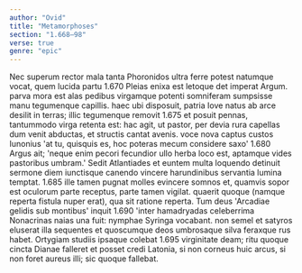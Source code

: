 ```yaml
---
author: "Ovid"
title: "Metamorphoses"
section: "1.668–98"
verse: true
genre: "epic"
---
```


Nec superum rector mala tanta Phoronidos ultra
ferre potest natumque vocat, quem lucida partu
1.670
Pleias enixa est letoque det imperat Argum.
parva mora est alas pedibus virgamque potenti
somniferam sumpsisse manu tegumenque capillis.
haec ubi disposuit, patria Iove natus ab arce
desilit in terras; illic tegumenque removit
1.675
et posuit pennas, tantummodo virga retenta est:
hac agit, ut pastor, per devia rura capellas  
dum venit abductas, et structis cantat avenis.
voce nova captus custos Iunonius 'at tu,
quisquis es, hoc poteras mecum considere saxo'
1.680
Argus ait; 'neque enim pecori fecundior ullo
herba loco est, aptamque vides pastoribus umbram.'
  Sedit Atlantiades et euntem multa loquendo
detinuit sermone diem iunctisque canendo
vincere harundinibus servantia lumina temptat.
1.685
ille tamen pugnat molles evincere somnos
et, quamvis sopor est oculorum parte receptus,
parte tamen vigilat. quaerit quoque (namque reperta
fistula nuper erat), qua sit ratione reperta.
  Tum deus 'Arcadiae gelidis sub montibus' inquit
1.690
'inter hamadryadas celeberrima Nonacrinas
naias una fuit: nymphae Syringa vocabant.
non semel et satyros eluserat illa sequentes
et quoscumque deos umbrosaque silva feraxque
rus habet. Ortygiam studiis ipsaque colebat
1.695
virginitate deam; ritu quoque cincta Dianae
falleret et posset credi Latonia, si non
corneus huic arcus, si non foret aureus illi;
sic quoque fallebat.
